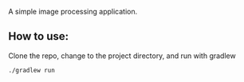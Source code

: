 A simple image processing application.

## How to use:

Clone the repo, change to the project directory, and run with gradlew

```./gradlew run```
